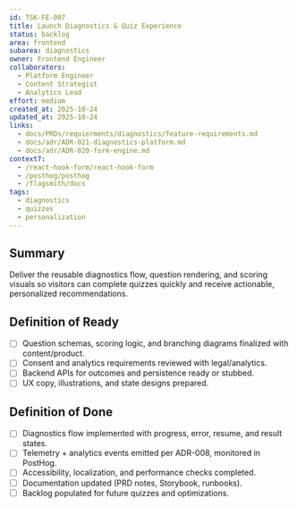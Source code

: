 ```yaml
---
id: TSK-FE-007
title: Launch Diagnostics & Quiz Experience
status: backlog
area: frontend
subarea: diagnostics
owner: Frontend Engineer
collaborators:
  - Platform Engineer
  - Content Strategist
  - Analytics Lead
effort: medium
created_at: 2025-10-24
updated_at: 2025-10-24
links:
  - docs/PRDs/requierments/diagnostics/feature-requirements.md
  - docs/adr/ADR-021-diagnostics-platform.md
  - docs/adr/ADR-020-form-engine.md
context7:
  - /react-hook-form/react-hook-form
  - /posthog/posthog
  - /flagsmith/docs
tags:
  - diagnostics
  - quizzes
  - personalization
---
```


## Summary
Deliver the reusable diagnostics flow, question rendering, and scoring visuals so visitors can complete quizzes quickly and receive actionable, personalized recommendations.

## Definition of Ready
- [ ] Question schemas, scoring logic, and branching diagrams finalized with content/product.
- [ ] Consent and analytics requirements reviewed with legal/analytics.
- [ ] Backend APIs for outcomes and persistence ready or stubbed.
- [ ] UX copy, illustrations, and state designs prepared.

## Definition of Done
- [ ] Diagnostics flow implemented with progress, error, resume, and result states.
- [ ] Telemetry + analytics events emitted per ADR-008, monitored in PostHog.
- [ ] Accessibility, localization, and performance checks completed.
- [ ] Documentation updated (PRD notes, Storybook, runbooks).
- [ ] Backlog populated for future quizzes and optimizations.
